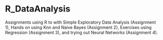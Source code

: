 # R_DataAnalysis

Assignments using R to with Simple Exploratory Data Analysis (Assignment 1), Hands on using Knn and Naive Bayes (Assignment 2), Exercises using Regression (Assignment 3), and trying out Neural Networks (Assignment 4).
